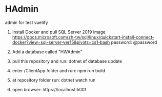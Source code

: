 # HAdmin
admin for test vuetify

1. Install Docker and pull SQL Server 2019 image
https://docs.microsoft.com/zh-tw/sql/linux/quickstart-install-connect-docker?view=sql-server-ver15&pivots=cs1-bash
password: @password

2. Add a database called "HWAdmin"

3. pull this repository and run: dotnet ef database update

4. enter /ClientApp folder and run: npm run build

5. at repository folder run: dotnet watch run

6. open browser: https://localhost:5001
